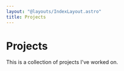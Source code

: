 ```yaml
---
layout: "@layouts/IndexLayout.astro"
title: Projects
---
```


# Projects

This is a collection of projects I've worked on.